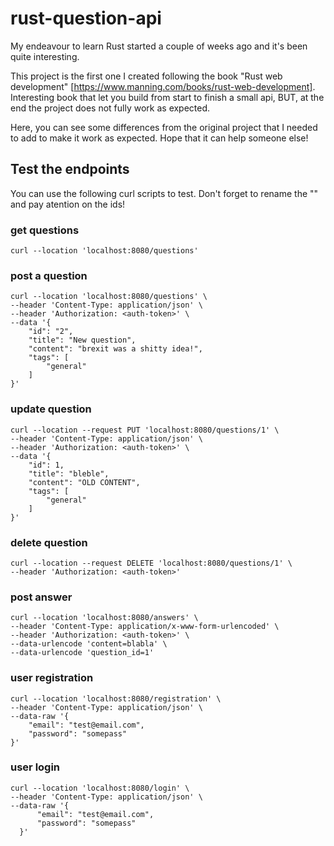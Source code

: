 # rust-question-api

My endeavour to learn Rust started a couple of weeks ago and it's been quite interesting.

This project is the first one I created following the book "Rust web development" [https://www.manning.com/books/rust-web-development]. Interesting book that let you build from start to finish a small api, BUT, at the end the project does not fully work as expected.

Here, you can see some differences from the original project that I needed to add to make it work as expected. Hope that it can help someone else!

## Test the endpoints

You can use the following curl scripts to test. Don't forget to rename the "<auth-token>" and pay atention on the ids!

### get questions
```
curl --location 'localhost:8080/questions'
```

### post a question
```
curl --location 'localhost:8080/questions' \
--header 'Content-Type: application/json' \
--header 'Authorization: <auth-token>' \
--data '{
    "id": "2",
    "title": "New question",
    "content": "brexit was a shitty idea!",
    "tags": [
        "general"
    ]
}'
```

### update question
```
curl --location --request PUT 'localhost:8080/questions/1' \
--header 'Content-Type: application/json' \
--header 'Authorization: <auth-token>' \
--data '{
    "id": 1,
    "title": "bleble",
    "content": "OLD CONTENT",
    "tags": [
        "general"
    ]
}'
```

### delete question
```
curl --location --request DELETE 'localhost:8080/questions/1' \
--header 'Authorization: <auth-token>'
```

### post answer
```
curl --location 'localhost:8080/answers' \
--header 'Content-Type: application/x-www-form-urlencoded' \
--header 'Authorization: <auth-token>' \
--data-urlencode 'content=blabla' \
--data-urlencode 'question_id=1'
```

### user registration
```
curl --location 'localhost:8080/registration' \
--header 'Content-Type: application/json' \
--data-raw '{
    "email": "test@email.com",
    "password": "somepass"
}'
```

### user login
```
curl --location 'localhost:8080/login' \
--header 'Content-Type: application/json' \
--data-raw '{
      "email": "test@email.com",
      "password": "somepass"
  }'
```
